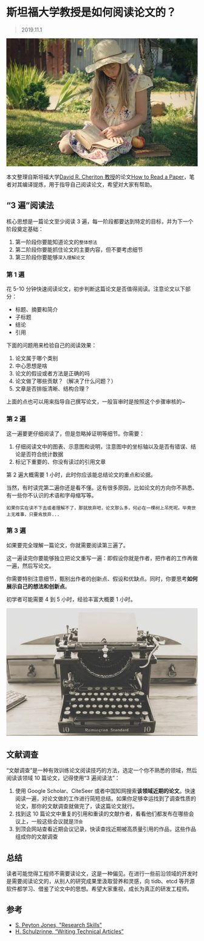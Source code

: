 # 斯坦福大学教授是如何阅读论文的？

> 2019.11.1

![](https://raw.githubusercontent.com/alwqx/picx-images-hosting/master/common/banner/girl-reading.jpg)

本文整理自斯坦福大学[David R. Cheriton 教授](http://web.stanford.edu/~cheriton/)的论文[How to Read a Paper](https://web.stanford.edu/class/ee384m/Handouts/HowtoReadPaper.pdf)，笔者对其编译提炼，用于指导自己阅读论文，希望对大家有帮助。

## “3 遍”阅读法

核心思想是一篇论文至少阅读 3 遍，每一阶段都要达到特定的目标，并为下一个阶段奠定基础：

1. 第一阶段你要能知道论文的`整体想法`
2. 第二阶段你要能抓住论文的主要内容，但不要考虑细节
3. 第三阶段你要能够`深入理解论文`

### 第 1 遍

花 5-10 分钟快速阅读论文，初步判断这篇论文是否值得阅读。注意论文以下部分：

- 标题、摘要和简介
- 子标题
- 结论
- 引用

下面的问题用来检验自己的阅读效果：

1. 论文属于哪个类别
2. 中心思想是啥
3. 论文的假设或者方法是正确的吗
4. 论文做了哪些贡献？（解决了什么问题？）
5. 文章是否排版清晰、结构合理？

上面的点也可以用来指导自己撰写论文，一般盲审时是按照这个步骤审核的~

### 第 2 遍

这一遍要更仔细阅读了，但是忽略掉证明等细节。你需要：

1. 仔细阅读文中的图表、示意图和说明，注意图中的坐标轴以及是否有错误、结论是否符合统计数据
2. 标记下重要的、你没有读过的引用文章

第 2 遍大概需要 1 小时，此时你应该能总结论文的重点和论据。

当然，有时读完第二遍你还是看不懂。这有很多原因，比如论文的方向你不熟悉、有一些你不认识的术语和字母缩写等。

`如果你实在读不下去或者理解不了，那就放弃吧，论文那么多，何必在一棵树上吊死呢。毕竟世上无难事，只要肯放弃...`

### 第 3 遍

如果要完全理解一篇论文，你就需要阅读第三遍了。

这一遍读完你要能够独立把论文重写一遍：即假设你就是作者，把作者的工作再做一遍，然后写论文。

你需要特别注意细节，甄别出作者的创新点、假设和优缺点。同时，你要思考**如何展示自己的想法和创新点**。

初学者可能需要 4 到 5 小时，经验丰富大概要 1 小时。

![](https://raw.githubusercontent.com/alwqx/picx-images-hosting/master/common/banner/typewriter-2.jpg)

## 文献调查

“文献调查”是一种有效训练论文阅读技巧的方法，选定一个你不熟悉的领域，然后阅读该领域 10 篇论文，记得使用“3 遍阅读法”：

1. 使用 Google Scholar、CiteSeer 或者中国知网搜索**该领域近期的论文**。快速阅读一遍，对论文做的工作进行简短总结。如果你足够幸运找到了调查性质的论文，那你的文献调查就做完了，读这篇论文就行。
2. 找到这 10 篇论文中重复的引用和重读的文献作者，看看他们都发布在哪些会议上，一般这些会议就是`顶会`
3. 到顶会网站查看近期会议记录，快读查找近期被高质量引用的作品，这些作品组成你的文献调查

## 总结

读者可能觉得工程师不需要读论文，这是一种偏见。在进行一些前沿领域的开发时是需要阅读论文的，从别人的研究成果里汲取营养和灵感，向 tidb、etcd 等开源软件都学习、借鉴了论文中的思想。希望大家重视，成长为真正的研发工程师。

## 参考

- [S. Peyton Jones, "Research Skills"](https://www.microsoft.com/en-us/research/people/simonpj/)
- [H. Schulzrinne, “Writing Technical Articles”](http://www.cs.columbia.edu/hgs/etc/writingstyle.html)
